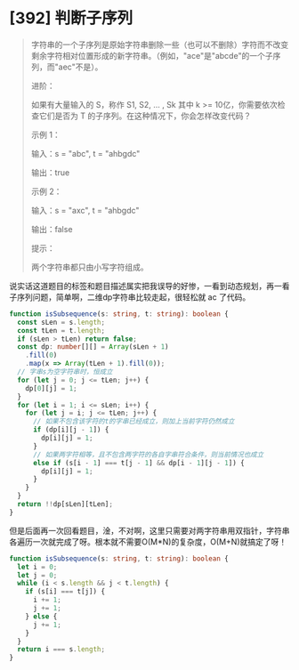 # [392] 判断子序列

> 字符串的一个子序列是原始字符串删除一些（也可以不删除）字符而不改变剩余字符相对位置形成的新字符串。（例如，"ace"是"abcde"的一个子序列，而"aec"不是）。
>
> 进阶：
>
> 如果有大量输入的 S，称作 S1, S2, ... , Sk 其中 k >= 10亿，你需要依次检查它们是否为 T 的子序列。在这种情况下，你会怎样改变代码？
>
> 示例 1：
>
> 输入：s = "abc", t = "ahbgdc"
>
> 输出：true
>
> 示例 2：
>
> 输入：s = "axc", t = "ahbgdc"
>
> 输出：false
>
> 提示：
>
> 两个字符串都只由小写字符组成。

说实话这道题目的标签和题目描述属实把我误导的好惨，一看到动态规划，再一看子序列问题，简单啊，二维dp字符串比较走起，很轻松就 ac 了代码。

```ts
function isSubsequence(s: string, t: string): boolean {
  const sLen = s.length;
  const tLen = t.length;
  if (sLen > tLen) return false;
  const dp: number[][] = Array(sLen + 1)
    .fill(0)
    .map(x => Array(tLen + 1).fill(0));
  // 字串s为空字符串时，恒成立
  for (let j = 0; j <= tLen; j++) {
    dp[0][j] = 1;
  }
  for (let i = 1; i <= sLen; i++) {
    for (let j = i; j <= tLen; j++) {
      // 如果不包含该字符的t的字串已经成立，则加上当前字符仍然成立
      if (dp[i][j - 1]) {
        dp[i][j] = 1;
      }
      // 如果两字符相等，且不包含两字符的各自字串符合条件，则当前情况也成立
      else if (s[i - 1] === t[j - 1] && dp[i - 1][j - 1]) {
        dp[i][j] = 1;
      }
    }
  }
  return !!dp[sLen][tLen];
}
```

但是后面再一次回看题目，淦，不对啊，这里只需要对两字符串用双指针，字符串各遍历一次就完成了呀。根本就不需要O(M*N)的复杂度，O(M+N)就搞定了呀！

```ts
function isSubsequence(s: string, t: string): boolean {
  let i = 0;
  let j = 0;
  while (i < s.length && j < t.length) {
    if (s[i] === t[j]) {
      i += 1;
      j += 1;
    } else {
      j += 1;
    }
  }
  return i === s.length;
}
```
